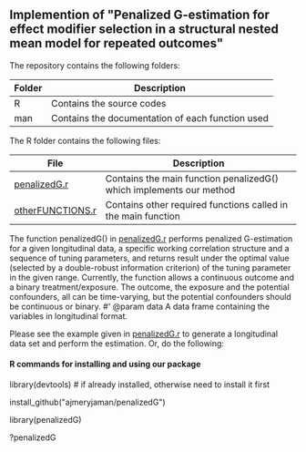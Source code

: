 ## Implemention of "Penalized G-estimation for effect modifier selection in a structural nested mean model for repeated outcomes"

The repository contains the following folders:

Folder | Description
--- | ---
R | Contains the source codes
man | Contains the documentation of each function used

The R folder contains the following files:

File | Description
--- | ---
[penalizedG.r](penalizedG.r) | Contains the main function penalizedG() which implements our method
[otherFUNCTIONS.r](otherFUNCTIONS.r) | Contains other required functions called in the main function

The function penalizedG() in [penalizedG.r](penalizedG.r) performs penalized G-estimation for a given longitudinal data, a specific working correlation structure and a sequence of tuning parameters, and returns result under the optimal value (selected by a double-robust information  criterion) of the tuning parameter in the given range. Currently, the function allows a continuous outcome and a binary treatment/exposure. The outcome, the exposure and the potential confounders, all can be time-varying, but the potential confounders should be continuous or binary.
#' @param data A data frame containing the variables in longitudinal format.

Please see the example given in [penalizedG.r](penalizedG.r) to generate a longitudinal data set and perform the estimation. Or, do the following:

#### R commands for installing and using our package

library(devtools) # if already installed, otherwise need to install it first

install_github("ajmeryjaman/penalizedG")

library(penalizedG)

?penalizedG
